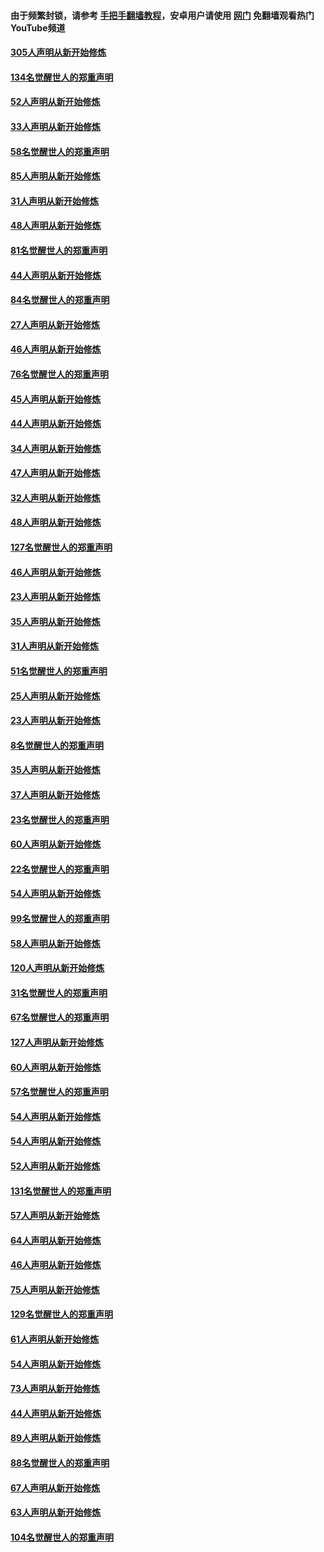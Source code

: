 #### 由于频繁封锁，请参考 [手把手翻墙教程](https://github.com/gfw-breaker/guides/wiki/)，安卓用户请使用 [网门](https://github.com/gfw-breaker/nogfw/blob/master/dl.md?t=03251201) 免翻墙观看热门YouTube频道 

#### [305人声明从新开始修炼](../pages/91/422153.md?t=03251201) 

#### [134名觉醒世人的郑重声明](../pages/91/422152.md?t=03251201) 

#### [52人声明从新开始修炼](../pages/91/421846.md?t=03251201) 

#### [33人声明从新开始修炼](../pages/91/421804.md?t=03251201) 

#### [58名觉醒世人的郑重声明](../pages/91/421845.md?t=03251201) 

#### [85人声明从新开始修炼](../pages/91/421769.md?t=03251201) 

#### [31人声明从新开始修炼](../pages/91/421763.md?t=03251201) 

#### [48人声明从新开始修炼](../pages/91/421605.md?t=03251201) 

#### [81名觉醒世人的郑重声明](../pages/91/421656.md?t=03251201) 

#### [44人声明从新开始修炼](../pages/91/421544.md?t=03251201) 

#### [84名觉醒世人的郑重声明](../pages/91/421543.md?t=03251201) 

#### [27人声明从新开始修炼](../pages/91/421465.md?t=03251201) 

#### [46人声明从新开始修炼](../pages/91/421454.md?t=03251201) 

#### [76名觉醒世人的郑重声明](../pages/91/421453.md?t=03251201) 

#### [45人声明从新开始修炼](../pages/91/421452.md?t=03251201) 

#### [44人声明从新开始修炼](../pages/91/421422.md?t=03251201) 

#### [34人声明从新开始修炼](../pages/91/421322.md?t=03251201) 

#### [47人声明从新开始修炼](../pages/91/421264.md?t=03251201) 

#### [32人声明从新开始修炼](../pages/91/421225.md?t=03251201) 

#### [48人声明从新开始修炼](../pages/91/421202.md?t=03251201) 

#### [127名觉醒世人的郑重声明](../pages/91/421224.md?t=03251201) 

#### [46人声明从新开始修炼](../pages/91/421203.md?t=03251201) 

#### [23人声明从新开始修炼](../pages/91/421138.md?t=03251201) 

#### [35人声明从新开始修炼](../pages/91/421122.md?t=03251201) 

#### [31人声明从新开始修炼](../pages/91/421081.md?t=03251201) 

#### [51名觉醒世人的郑重声明](../pages/91/421080.md?t=03251201) 

#### [25人声明从新开始修炼](../pages/91/421020.md?t=03251201) 

#### [23人声明从新开始修炼](../pages/91/420884.md?t=03251201) 

#### [8名觉醒世人的郑重声明](../pages/91/420883.md?t=03251201) 

#### [35人声明从新开始修炼](../pages/91/420809.md?t=03251201) 

#### [37人声明从新开始修炼](../pages/91/420766.md?t=03251201) 

#### [23名觉醒世人的郑重声明](../pages/91/420765.md?t=03251201) 

#### [60人声明从新开始修炼](../pages/91/420727.md?t=03251201) 

#### [22名觉醒世人的郑重声明](../pages/91/420726.md?t=03251201) 

#### [54人声明从新开始修炼](../pages/91/420529.md?t=03251201) 

#### [99名觉醒世人的郑重声明](../pages/91/420528.md?t=03251201) 

#### [58人声明从新开始修炼](../pages/91/420198.md?t=03251201) 

#### [120人声明从新开始修炼](../pages/91/420141.md?t=03251201) 

#### [31名觉醒世人的郑重声明](../pages/91/420197.md?t=03251201) 

#### [67名觉醒世人的郑重声明](../pages/91/420140.md?t=03251201) 

#### [127人声明从新开始修炼](../pages/91/420082.md?t=03251201) 

#### [60人声明从新开始修炼](../pages/91/420081.md?t=03251201) 

#### [57名觉醒世人的郑重声明](../pages/91/420080.md?t=03251201) 

#### [54人声明从新开始修炼](../pages/91/419533.md?t=03251201) 

#### [54人声明从新开始修炼](../pages/91/419532.md?t=03251201) 

#### [52人声明从新开始修炼](../pages/91/419531.md?t=03251201) 

#### [131名觉醒世人的郑重声明](../pages/91/419530.md?t=03251201) 

#### [57人声明从新开始修炼](../pages/91/419430.md?t=03251201) 

#### [64人声明从新开始修炼](../pages/91/419429.md?t=03251201) 

#### [46人声明从新开始修炼](../pages/91/419428.md?t=03251201) 

#### [75人声明从新开始修炼](../pages/91/419427.md?t=03251201) 

#### [129名觉醒世人的郑重声明](../pages/91/419426.md?t=03251201) 

#### [61人声明从新开始修炼](../pages/91/419198.md?t=03251201) 

#### [54人声明从新开始修炼](../pages/91/419197.md?t=03251201) 

#### [73人声明从新开始修炼](../pages/91/419196.md?t=03251201) 

#### [44人声明从新开始修炼](../pages/91/419075.md?t=03251201) 

#### [89人声明从新开始修炼](../pages/91/419074.md?t=03251201) 

#### [88名觉醒世人的郑重声明](../pages/91/419195.md?t=03251201) 

#### [67人声明从新开始修炼](../pages/91/419073.md?t=03251201) 

#### [63人声明从新开始修炼](../pages/91/419072.md?t=03251201) 

#### [104名觉醒世人的郑重声明](../pages/91/419071.md?t=03251201) 


